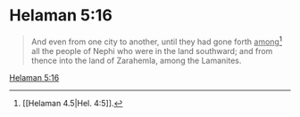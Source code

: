 # Helaman 5:16

> And even from one city to another, until they had gone forth <u>among</u>[^a] all the people of Nephi who were in the land southward; and from thence into the land of Zarahemla, among the Lamanites.

[Helaman 5:16](https://www.churchofjesuschrist.org/study/scriptures/bofm/hel/5?lang=eng&id=p16#p16)


[^a]: [[Helaman 4.5|Hel. 4:5]].  
